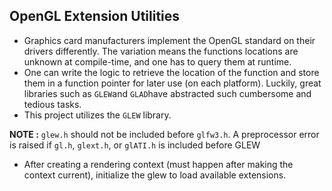 ## OpenGL Extension Utilities

- Graphics card manufacturers implement the OpenGL standard on their drivers differently. The variation means the functions
  locations are unknown at compile-time, and one has to query them at runtime.
- One can write the logic to retrieve the location of the function and store them in a function pointer for later use
  (on each platform). Luckily, great libraries such as ``GLEW``and ``GLAD``have abstracted such
  cumbersome and tedious tasks.
- This project utilizes the ``GLEW`` library.

**NOTE :** `glew.h` should not be included before ``glfw3.h``. A preprocessor error is raised if `gl.h`, `glext.h`,
or `glATI.h` is included before GLEW

- After creating a rendering context (must happen after making the context current), initialize the glew to load
  available extensions.